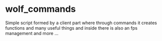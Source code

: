 # wolf_commands
Simple script formed by a client part where through commands it creates functions and many useful things and inside there is also an fps management and more ...
